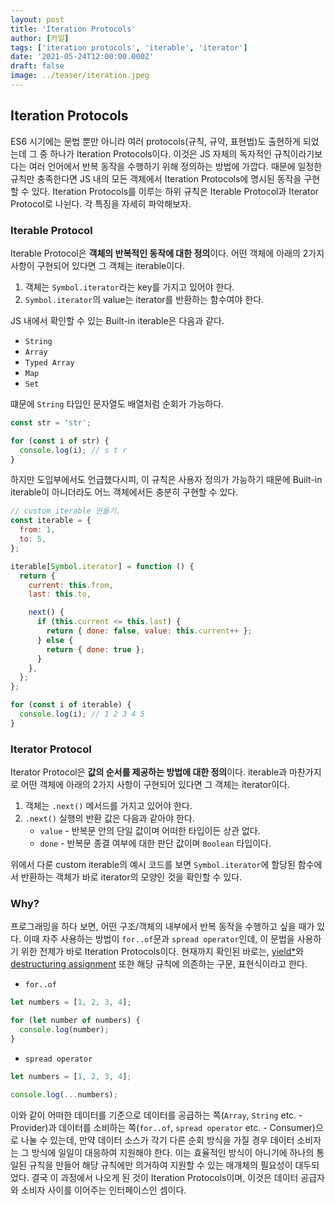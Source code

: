 ```yaml
---
layout: post
title: 'Iteration Protocols'
author: [카일]
tags: ['iteration protocols', 'iterable', 'iterator']
date: '2021-05-24T12:00:00.000Z'
draft: false
image: ../teaser/iteration.jpeg
---
```


## Iteration Protocols

ES6 시기에는 문법 뿐만 아니라 여러 protocols(규칙, 규약, 표현법)도 출현하게 되었는데 그 중 하나가 Iteration Protocols이다. 이것은 JS 자체의 독자적인 규칙이라기보다는 여러 언어에서 반복 동작을 수행하기 위해 정의하는 방법에 가깝다. 때문에 일정한 규칙만 충족한다면 JS 내의 모든 객체에서 Iteration Protocols에 명시된 동작을 구현 할 수 있다. Iteration Protocols를 이루는 하위 규칙은 Iterable Protocol과 Iterator Protocol로 나뉜다. 각 특징을 자세히 파악해보자.

### Iterable Protocol

Iterable Protocol은 **객체의 반복적인 동작에 대한 정의**이다. 어떤 객체에 아래의 2가지 사항이 구현되어 있다면 그 객체는 iterable이다.

1. 객체는 `Symbol.iterator`라는 key를 가지고 있어야 한다.
2. `Symbol.iterator`의 value는 iterator를 반환하는 함수여야 한다.

JS 내에서 확인할 수 있는 Built-in iterable은 다음과 같다.

- `String`
- `Array`
- `Typed Array`
- `Map`
- `Set`

떄문에 `String` 타입인 문자열도 배열처럼 순회가 가능하다.

```jsx
const str = 'str';

for (const i of str) {
  console.log(i); // s t r
}
```

하지만 도입부에서도 언급했다시피, 이 규칙은 사용자 정의가 가능하기 때문에 Built-in iterable이 아니더라도 어느 객체에서든 충분히 구현할 수 있다.

```jsx
// custom iterable 만들기.
const iterable = {
  from: 1,
  to: 5,
};

iterable[Symbol.iterator] = function () {
  return {
    current: this.from,
    last: this.to,

    next() {
      if (this.current <= this.last) {
        return { done: false, value: this.current++ };
      } else {
        return { done: true };
      }
    },
  };
};

for (const i of iterable) {
  console.log(i); // 1 2 3 4 5
}
```

### Iterator Protocol

Iterator Protocol은 **값의 순서를 제공하는 방법에 대한 정의**이다. iterable과 마찬가지로 어떤 객체에 아래의 2가지 사항이 구현되어 있다면 그 객체는 iterator이다.

1. 객체는 `.next()` 메서드를 가지고 있어야 한다.
2. `.next()` 실행의 반환 값은 다음과 같아야 한다.
   - `value` - 반복문 안의 단일 값이며 어떠한 타입이든 상관 없다.
   - `done` - 반복문 종결 여부에 대한 판단 값이며 `Boolean` 타입이다.

위에서 다룬 custom iterable의 예시 코드를 보면 `Symbol.iterator`에 할당된 함수에서 반환하는 객체가 바로 iterator의 모양인 것을 확인할 수 있다.

### Why?

프로그래밍을 하다 보면, 어떤 구조/객체의 내부에서 반복 동작을 수행하고 싶을 때가 있다. 이때 자주 사용하는 방법이 `for..of`문과 `spread operator`인데, 이 문법을 사용하기 위한 전제가 바로 Iteration Protocols이다. 현재까지 확인된 바로는, [yield\*](https://developer.mozilla.org/en-US/docs/Web/JavaScript/Reference/Operators/yield*)와 [destructuring assignment](https://developer.mozilla.org/en-US/docs/Web/JavaScript/Reference/Operators/Destructuring_assignment) 또한 해당 규칙에 의존하는 구문, 표현식이라고 한다.

- `for..of`

```jsx
let numbers = [1, 2, 3, 4];

for (let number of numbers) {
  console.log(number);
}
```

- `spread operator`

```jsx
let numbers = [1, 2, 3, 4];

console.log(...numbers);
```

이와 같이 어떠한 데이터를 기준으로 데이터를 공급하는 쪽(`Array`, `String` etc. - Provider)과 데이터를 소비하는 쪽(`for..of`, `spread operator` etc. - Consumer)으로 나눌 수 있는데, 만약 데이터 소스가 각기 다른 순회 방식을 가질 경우 데이터 소비자는 그 방식에 일일이 대응하여 지원해야 한다. 이는 효율적인 방식이 아니기에 하나의 통일된 규칙을 만들어 해당 규칙에만 의거하여 지원할 수 있는 매개체의 필요성이 대두되었다. 결국 이 과정에서 나오게 된 것이 Iteration Protocols이며, 이것은 데이터 공급자와 소비자 사이를 이어주는 인터페이스인 셈이다.

